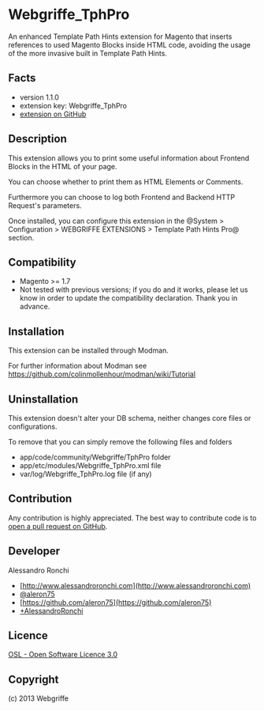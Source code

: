 Webgriffe_TphPro
================
An enhanced Template Path Hints extension for Magento that inserts references to used Magento Blocks inside HTML code, avoiding the usage of the more invasive built in Template Path Hints.

Facts
-----
- version 1.1.0
- extension key: Webgriffe_TphPro
- [extension on GitHub](https://github.com/aleron75/Webgriffe_TphPro)

Description
-----------
This extension allows you to print some useful information about Frontend Blocks in the HTML of your page.

You can choose whether to print them as HTML Elements or Comments.

Furthermore you can choose to log both Frontend and Backend HTTP Request's parameters.

Once installed, you can configure this extension in the @System > Configuration > WEBGRIFFE EXTENSIONS > Template Path Hints Pro@ section.

Compatibility
-------------
- Magento >= 1.7
- Not tested with previous versions; if you do and it works, please let us know in order to update the compatibility declaration. Thank you in advance.

Installation
------------
This extension can be installed through Modman.

For further information about Modman see https://github.com/colinmollenhour/modman/wiki/Tutorial

Uninstallation
--------------
This extension doesn't alter your DB schema, neither changes core files or configurations.

To remove that you can simply remove the following files and folders

- app/code/community/Webgriffe/TphPro folder
- app/etc/modules/Webgriffe_TphPro.xml file
- var/log/Webgriffe_TphPro.log file (if any)

Contribution
------------
Any contribution is highly appreciated. The best way to contribute code is to [open a pull request on GitHub](https://help.github.com/articles/using-pull-requests).

Developer
---------
Alessandro Ronchi

- [http://www.alessandroronchi.com](http://www.alessandroronchi.com)
- [@aleron75](https://twitter.com/aleron75)
- [https://github.com/aleron75](https://github.com/aleron75)
- [+AlessandroRonchi](https://plus.google.com/+AlessandroRonchi)

Licence
-------
[OSL - Open Software Licence 3.0](http://opensource.org/licenses/osl-3.0.php)

Copyright
---------
(c) 2013 Webgriffe

